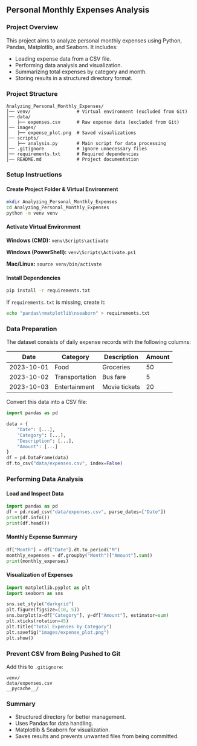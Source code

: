 ## Personal Monthly Expenses Analysis

### Project Overview

This project aims to analyze personal monthly expenses using Python, Pandas, Matplotlib, and Seaborn. It includes:

- Loading expense data from a CSV file.
- Performing data analysis and visualization.
- Summarizing total expenses by category and month.
- Storing results in a structured directory format.

### Project Structure

```
Analyzing_Personal_Monthly_Expenses/
│── venv/                 # Virtual environment (excluded from Git)
│── data/
│   ├── expenses.csv      # Raw expense data (excluded from Git)
│── images/
│   ├── expense_plot.png  # Saved visualizations
│── scripts/
│   ├── analysis.py       # Main script for data processing
│── .gitignore            # Ignore unnecessary files
│── requirements.txt      # Required dependencies
│── README.md             # Project documentation
```

### Setup Instructions

#### Create Project Folder & Virtual Environment

```sh
mkdir Analyzing_Personal_Monthly_Expenses
cd Analyzing_Personal_Monthly_Expenses
python -m venv venv
```

#### Activate Virtual Environment

**Windows (CMD):** `venv\Scripts\activate`

**Windows (PowerShell):** `venv\Scripts\Activate.ps1`

**Mac/Linux:** `source venv/bin/activate`

#### Install Dependencies

```sh
pip install -r requirements.txt
```

If `requirements.txt` is missing, create it:

```sh
echo "pandas\nmatplotlib\nseaborn" > requirements.txt
```

### Data Preparation

The dataset consists of daily expense records with the following columns:

| Date       | Category       | Description    | Amount |
|------------|----------------|----------------|--------|
| 2023-10-01 | Food           | Groceries      | 50     |
| 2023-10-02 | Transportation | Bus fare       | 5      |
| 2023-10-03 | Entertainment  | Movie tickets  | 20     |

Convert this data into a CSV file:

```python
import pandas as pd

data = {
    "Date": [...],
    "Category": [...],
    "Description": [...],
    "Amount": [...]
}
df = pd.DataFrame(data)
df.to_csv("data/expenses.csv", index=False)
```

### Performing Data Analysis

#### Load and Inspect Data

```python
import pandas as pd
df = pd.read_csv("data/expenses.csv", parse_dates=["Date"])
print(df.info())
print(df.head())
```

#### Monthly Expense Summary

```python
df["Month"] = df["Date"].dt.to_period("M")
monthly_expenses = df.groupby("Month")["Amount"].sum()
print(monthly_expenses)
```

#### Visualization of Expenses

```python
import matplotlib.pyplot as plt
import seaborn as sns

sns.set_style("darkgrid")
plt.figure(figsize=(10, 5))
sns.barplot(x=df["Category"], y=df["Amount"], estimator=sum)
plt.xticks(rotation=45)
plt.title("Total Expenses by Category")
plt.savefig("images/expense_plot.png")
plt.show()
```

### Prevent CSV from Being Pushed to Git

Add this to `.gitignore`:

```
venv/
data/expenses.csv
__pycache__/
```

### Summary

- Structured directory for better management.
- Uses Pandas for data handling.
- Matplotlib & Seaborn for visualization.
- Saves results and prevents unwanted files from being committed.

